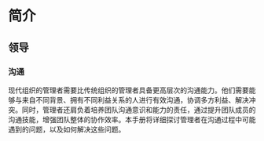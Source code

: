 # 简介

## 领导

### 沟通

现代组织的管理者需要比传统组织的管理者具备更高层次的沟通能力。他们需要能够与来自不同背景、拥有不同利益关系的人进行有效沟通，协调多方利益、解决冲突。同时，管理者还肩负着培养团队沟通意识和能力的责任，通过提升团队成员的沟通技能，增强团队整体的协作效率。本手册将详细探讨管理者在沟通过程中可能遇到的问题，以及如何解决这些问题。
